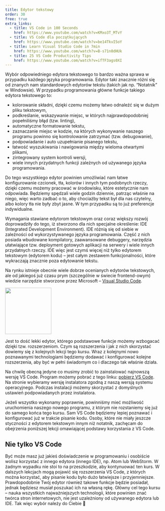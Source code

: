 ```yaml
---
title: Edytor tekstowy
order: 30
free: true
extra_links:
  - title: VS Code in 100 Seconds
    href: https://www.youtube.com/watch?v=KMxo3T_MTvY
  - title: VS Code dla początkujących
    href: https://www.youtube.com/watch?v=be14TkvI5oY
  - title: Learn Visual Studio Code in 7min
    href: https://www.youtube.com/watch?v=B-s71n0dHUk
  - title: 25 VS Code Productivity Tips
    href: https://www.youtube.com/watch?v=ifTF3ags0XI
---
```


Wybór odpowiedniego edytora tekstowego to bardzo ważna sprawa w przypadku każdego języka programowania. Edytor taki znacznie różni się od znanych nam standardowych edytorów tekstu (takich jak np. “Notatnik” w Windowsie). W przypadku programowania główne funkcje takiego edytora tekstowego to:

- kolorowanie składni, dzięki czemu możemy łatwo odnaleźć się w dużym pliku tekstowym,
- podkreślanie, wskazywanie miejsc, w których najprawdopodobniej popełniliśmy błąd (tzw. linting),
- automatyczne formatowanie tekstu,
- zaznaczanie miejsc w kodzie, na których wykonywanie naszego programu powinno się kontrolowanie zatrzymać (tzw. debugowanie),
- podpowiadanie i auto uzupełnianie pisanego tekstu,
- łatwość wyszukiwania i nawigowania między wieloma otwartymi plikami,
- zintegrowany system kontroli wersji,
- wiele innych przydatnych funkcji zależnych od używanego języka programowania.

Do tego wszystkiego edytor powinien umożliwiać nam łatwe konfigurowanie czcionek, tła, kolorów i innych tym podobnych rzeczy, dzięki czemu możemy pracować w środowisku, które estetycznie nam odpowiada. Będziemy spędzali wiele godzin dziennie, patrząc właśnie na niego, więc warto zadbać o to, aby chociażby tekst był dla nas czytelny, albo kolory tła nie były zbyt jasne. W tym przypadku są to już preferencje indywidualne.

Wymagania stawiane edytorom tekstowym oraz coraz większy rozwój doprowadziły do tego, iż stworzono dla nich specjalne określenie: IDE (Integrated Development Environment). IDE różnią się od siebie w zależności od wykorzystywanego języka programowania. Część z nich posiada wbudowane kompilatory, zaawansowane debuggery, narzędzia ułatwiające tzw. deployment gotowych aplikacji na serwery i wiele innych przydatnych rzeczy. IDE więc jest czymś więcej niż tylko edytorem tekstowym (edytorem kodu) – jest całym zestawem funkcjonalności, które wykraczają znacznie poza edytowanie tekstu.

Na rynku istnieje obecnie wiele dobrze ocenianych edytorów tekstowych, ale od jakiegoś już czasu prym (szczególnie w świecie frontend-owym) wiedzie narzędzie stworzone przez Microsoft – [Visual Studio Code](https://code.visualstudio.com/).

<img alt="" src="/online/statyczna/img/wprowadzenie/vs-code.svg" width="150" />

Jest to dość lekki edytor, którego podstawowe funkcje możemy wzbogacać dzięki tzw. rozszerzeniom. Czym są rozszerzenia i jak z nich skorzystać dowiemy się z kolejnych lekcji tego kursu. Wraz z kolejnymi nowo poznawanymi technologiami będziemy dodawać i konfigurować kolejne rozszerzenia, aby być w pełni świadomym co i dlaczego tak właśnie działa.

Na chwilę obecną jedyne co musimy zrobić to zainstalować najnowszą wersję VS Code. Program możemy pobrać z tego linku: [pobierz VS Code](https://code.visualstudio.com/Download). Na stronie wybieramy wersję instalatora zgodną z naszą wersją systemu operacyjnego. Podczas instalacji możemy skorzystać z domyślnych ustawień podpowiadanych przez instalatora.

Jeżeli wszystko wykonamy poprawnie, powinniśmy mieć możliwość uruchomienia naszego nowego programu, z którym nie rozstaniemy się już do samego końca tego kursu. Sam VS Code będziemy lepiej poznawać i konfigurować już w trakcie pisanie kodu. Osoby, które nie miały jeszcze styczności z edytorem tekstowym innym niż notatnik, zachęcam do obejrzenia poniższej lekcji omawiającej podstawy korzystania z VS Code.

## Nie tylko VS Code

Być może masz już jakieś doświadczenie w programowaniu i osobiście wolisz korzystać z innego edytora (innego IDE), np. Atom lub WebStorm. W żadnym wypadku nie stoi to na przeszkodzie, aby kontynuować ten kurs. W dalszych lekcjach mogą pojawić się rozszerzenia VS Code, z których można korzystać, aby pisanie kodu było dużo łatwiejsze i przyjemniejsze. Prawdopodobnie Twój edytor również takowe funkcje będzie posiadał, jednak będziesz musiał poszukać ich na własną rękę. Główny cel tego kursu – nauka wszystkich najważniejszych technologii, które powinien znać twórca stron internetowych, nie jest uzależniony od używanego edytora lub IDE. Tak więc wybór należy do Ciebie 🙂

